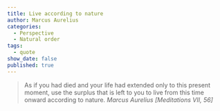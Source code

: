 ```yaml
---
title: Live according to nature
author: Marcus Aurelius
categories:
  - Perspective
  - Natural order
tags:
  - quote
show_date: false
published: true
---
```

>As if you had died and your life had extended only to this present moment, use the surplus that is left to you to live from this time onward according to nature.
> <cite>Marcus Aurelius [Meditations VII, 56]</cite>